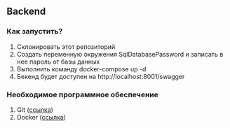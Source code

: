 
## Backend

### Как запустить?
1. Склонировать этот репозиторий
2. Создать переменную окружения SqlDatabasePassword и записать в нее пароль от базы данных
3. Выполнить команду docker-compose up -d
4. Бекенд будет доступен на http://localhost:8001/swagger

### Необходимое программное обеспечение
1. Git ([ссылка](https://git-scm.com/downloads))
2. Docker ([ссылка](https://www.docker.com/))
